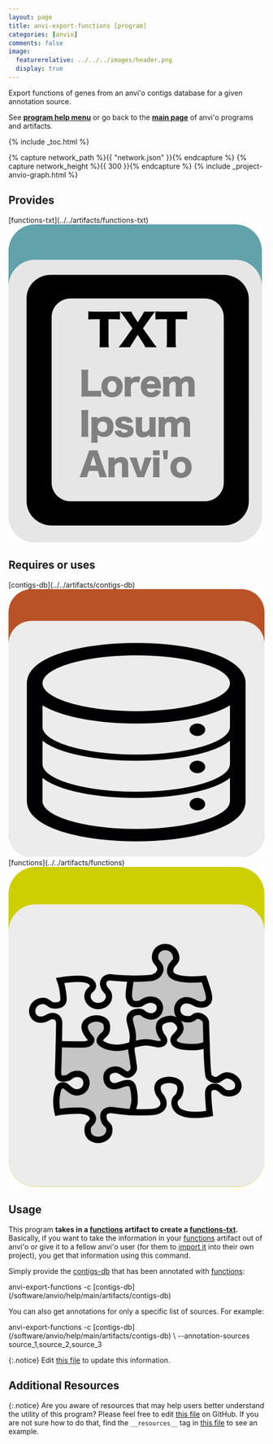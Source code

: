 ```yaml
---
layout: page
title: anvi-export-functions [program]
categories: [anvio]
comments: false
image:
  featurerelative: ../../../images/header.png
  display: true
---
```


Export functions of genes from an anvi&#39;o contigs database for a given annotation source.

See **[program help menu](../../../vignette#anvi-export-functions)** or go back to the **[main page](../../)** of anvi'o programs and artifacts.


{% include _toc.html %}
<div id="svg" class="subnetwork"></div>
{% capture network_path %}{{ "network.json" }}{% endcapture %}
{% capture network_height %}{{ 300 }}{% endcapture %}
{% include _project-anvio-graph.html %}


## Provides

<p style="text-align: left" markdown="1"><span class="artifact-p">[functions-txt](../../artifacts/functions-txt) <img src="../../images/icons/TXT.png" class="artifact-icon-mini" /></span></p>

## Requires or uses

<p style="text-align: left" markdown="1"><span class="artifact-r">[contigs-db](../../artifacts/contigs-db) <img src="../../images/icons/DB.png" class="artifact-icon-mini" /></span> <span class="artifact-r">[functions](../../artifacts/functions) <img src="../../images/icons/CONCEPT.png" class="artifact-icon-mini" /></span></p>

## Usage


This program **takes in a <span class="artifact-n">[functions](/software/anvio/help/main/artifacts/functions)</span> artifact to create a <span class="artifact-n">[functions-txt](/software/anvio/help/main/artifacts/functions-txt)</span>.** Basically, if you want to take the information in your <span class="artifact-n">[functions](/software/anvio/help/main/artifacts/functions)</span> artifact out of anvi'o or give it to a fellow anvi'o user (for them to [import it](http://merenlab.org/software/anvio/help/programs/anvi-import-functions/) into their own project), you get that information using this command. 

Simply provide the <span class="artifact-n">[contigs-db](/software/anvio/help/main/artifacts/contigs-db)</span> that has been annotated with <span class="artifact-n">[functions](/software/anvio/help/main/artifacts/functions)</span>: 

<div class="codeblock" markdown="1">
anvi&#45;export&#45;functions &#45;c <span class="artifact&#45;n">[contigs&#45;db](/software/anvio/help/main/artifacts/contigs&#45;db)</span> 
</div>

You can also get annotations for only a specific list of sources. For example:

<div class="codeblock" markdown="1">
anvi&#45;export&#45;functions &#45;c <span class="artifact&#45;n">[contigs&#45;db](/software/anvio/help/main/artifacts/contigs&#45;db)</span> \
                      &#45;&#45;annotation&#45;sources source_1,source_2,source_3
</div>



{:.notice}
Edit [this file](https://github.com/merenlab/anvio/tree/master/anvio/docs/programs/anvi-export-functions.md) to update this information.


## Additional Resources



{:.notice}
Are you aware of resources that may help users better understand the utility of this program? Please feel free to edit [this file](https://github.com/merenlab/anvio/tree/master/bin/anvi-export-functions) on GitHub. If you are not sure how to do that, find the `__resources__` tag in [this file](https://github.com/merenlab/anvio/blob/master/bin/anvi-interactive) to see an example.
